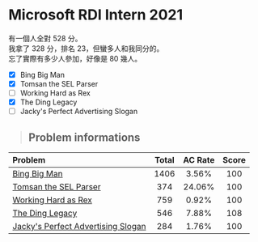 # Microsoft RDI Intern 2021

有一個人全對 528 分。  
我拿了 328 分，排名 23，但蠻多人和我同分的。  
忘了實際有多少人參加，好像是 80 幾人。

- [x] Bing Big Man
- [x] Tomsan the SEL Parser
- [ ] Working Hard as Rex
- [x] The Ding Legacy
- [ ] Jacky's Perfect Advertising Slogan

> ## Problem informations

|Problem|Total|AC Rate|Score|
|:----|:---:|:---:|:---:|
|[Bing Big Man](https://github.com/5j54d93/Microsoft-RDI-Intern-2021/tree/main/Bing%20Big%20Man)|1406|3.56%|100|
|[Tomsan the SEL Parser](https://github.com/5j54d93/Microsoft-RDI-Intern-2021/tree/main/Tomsan%20the%20SEL%20Parser)|374|24.06%|100|
|[Working Hard as Rex](https://github.com/5j54d93/Microsoft-RDI-Intern-2021/tree/main/Working%20Hard%20as%20Rex)|759|0.92%|100|
|[The Ding Legacy](https://github.com/5j54d93/Microsoft-RDI-Intern-2021/tree/main/The%20Ding%20Legacy)|546|7.88%|108|
|[Jacky's Perfect Advertising Slogan](https://github.com/5j54d93/Microsoft-RDI-Intern-2021/tree/main/Jacky's%20Perfect%20Advertising%20Slogan)|284|1.76%|100|

